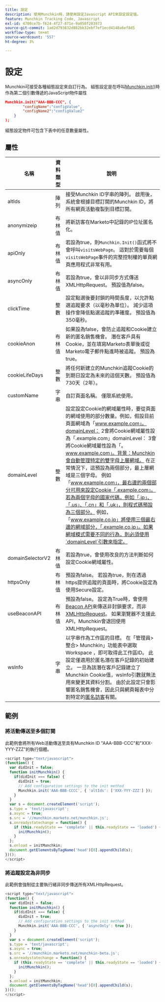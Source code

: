 ```yaml
---
title: 設定
description: 使用Munchkin時，請使用設定Javascript API來設定設定值。
feature: Munchkin Tracking Code, Javascript
exl-id: 4700ce7b-f624-4f27-871e-9a050f203973
source-git-commit: 1ad2d793832d882bb32ebf7ef1ecd4148a6ef8d5
workflow-type: tm+mt
source-wordcount: '557'
ht-degree: 3%

---
```


# 設定

Munchkin可接受各種組態設定來自訂行為。 組態設定是在呼叫[Munchkin.init()](api-reference.md#munchkin_init)時作為第二個引數傳遞的JavaScript物件屬性

```json
Munchkin.init("AAA-BBB-CCC", {
        "configName":"configValue",
        "configName2":"configValue2"
    }
);
```

組態設定物件可包含下表中的任意數量屬性。

## 屬性

| 名稱 | 資料類型 | 說明 |
|---|---|---|
| altIds | 陣列 | 接受Munchkin ID字串的陣列。 啟用後，系統會根據目標訂閱的Munchkin ID，將所有網頁活動複製到目標訂閱。 |
| anonymizeip | 布林值 | 將新訪客在Marketo中記錄的IP位址匿名化。 |
| apiOnly | 布林值 | 若設為true，則`Munchkin.Init()`函式將不會呼叫`visitsWebPage`。 這對於需要每個`visitsWebPage`事件的完整控制權的單頁網頁應用程式非常有用。 |
| asyncOnly | 布林值 | 若設為true，會以非同步方式傳送XMLHttpRequest。 預設值為false。 |
| clickTime | 整數 | 設定點選後要封鎖的時間長度，以允許點選追蹤要求（以毫秒為單位）。 減少這項操作會降低點選追蹤的準確度。 預設值為350毫秒。 |
| cookieAnon | 布林值 | 如果設為false，會防止追蹤和Cookie建立新的匿名銷售機會。 潛在客戶具有Cookie，並在填寫Marketo表單後或從Marketo電子郵件點進時被追蹤。 預設為true。 |
| cookieLifeDays | 整數 | 將任何新建立的Munchkin追蹤Cookie的到期日設定為未來的這個天數。 預設值為730天（2年）。 |
| customName | 字串 | 自訂頁面名稱。 僅限系統使用。 |
| <a name="domainlevel"></a>domainLevel | 整數 | 設定設定Cookie的網域屬性時，要從頁面的網域使用的部分數量。例如，假設目前頁面網域為「www.example.com」。domainLevel： 2會將Cookie網域屬性設為「.example.com」domainLevel： 3會將Cookie網域屬性設為「。www.example.com」。背景：Munchkin會自動管理特定的雙字母上層網域。 在正常情況下，這預設為兩個部分，最上層網域是三個字母。 例如「www.example.com」，最右邊的兩個部分可用來設定Cookie「.example.com」。若為兩個字母的國家代碼，例如「.jp」、「.us」、「.cn」和「.uk」，則程式碼預設為三個部分。 例如，「www.example.co.jp」將使用三個最右邊的網域部分，「.example.co.jp」。如果網域模式需要不同的行為，則必須使用`domainLevel`引數來指定。 |
| domainSelectorV2 | 布林值 | 若設為true，會使用改良的方法判斷如何設定Cookie網域屬性。 |
| httpsOnly | 布林值 | 預設為false。 若設為true，則在透過https提供追蹤的頁面時，將Cookie設定為使用Secure設定。 |
| useBeaconAPI | 布林值 | 預設為false。 設定為True時，會使用[Beacon API](https://developer.mozilla.org/en-US/docs/Web/API/Beacon_API)來傳送非封鎖要求，而非[XMLHttpRequest](https://developer.mozilla.org/zh-TW/docs/Web/API/XMLHttpRequest)。 如果瀏覽器不支援此API，Munchkin會退回使用XMLHttpRequest。 |
| wsInfo | 字串 | 以字串作為工作區的目標。 在「管理員>整合> Munchkin」功能表中選取Workspace ，即可取得此工作區ID。 此設定僅適用於匿名潛在客戶記錄的初始建立。 一旦為該潛在客戶記錄建立了Munchkin Cookie值，wsInfo引數就無法用來變更其資料分割。 由於此設定只會影響匿名銷售機會，因此只與網頁報表中分割特定的[匿名訪客](https://experienceleague.adobe.com/en/docs/marketo/using/product-docs/reporting/basic-reporting/report-activity/display-people-or-anonymous-visitors-in-web-reports)有關。 |

## 範例

### 將活動傳送至多個訂閱

此範例會將所有Web活動傳送至具有Munchkin ID &quot;AAA-BBB-CCC&quot;和&quot;XXX-YYY-ZZZ&quot;的執行個體。

```javascript
<script type="text/javascript">
(function() {
  var didInit = false;
  function initMunchkin() {
    if(didInit === false) {
      didInit = true;
      // Add configuration settings to the init method
      Munchkin.init('AAA-BBB-CCCC', { 'altIds': ['XXX-YYY-ZZZ'] });
    }
  }
  var s = document.createElement('script');
  s.type = 'text/javascript';
  s.async = true;
  s.src = '//munchkin.marketo.net/munchkin.js';
  s.onreadystatechange = function() {
    if (this.readyState == 'complete' || this.readyState == 'loaded') {
      initMunchkin();
    }
  };
  s.onload = initMunchkin;
  document.getElementsByTagName('head')[0].appendChild(s);
})();
</script>
```

### 將追蹤設定為非同步

此範例會強制從主要執行緒非同步傳送所有XMLHttpRequest。

```javascript
<script type="text/javascript">
(function() {
  var didInit = false;
  function initMunchkin() {
    if(didInit === false) {
      didInit = true;
      // Add configuration settings to the init method
      Munchkin.init('AAA-BBB-CCC', { 'asyncOnly': true });
    }
  }
  var s = document.createElement('script');
  s.type = 'text/javascript';
  s.async = true;
  s.src = '//munchkin.marketo.net/munchkin-beta.js';
  s.onreadystatechange = function() {
    if (this.readyState == 'complete' || this.readyState == 'loaded') {
      initMunchkin();
    }
  };
  s.onload = initMunchkin;
  document.getElementsByTagName('head')[0].appendChild(s);
})();
</script>
```
